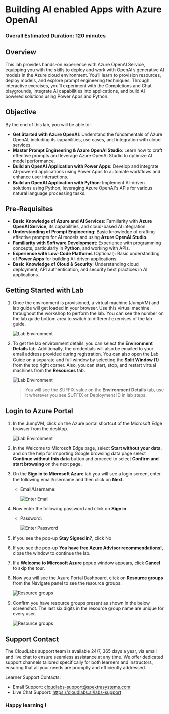 # Building AI enabled Apps with Azure OpenAI


### Overall Estimated Duration: 120 minutes


## Overview
This lab provides hands-on experience with Azure OpenAI Service, equipping you with the skills to deploy and work with OpenAI’s generative AI models in the Azure cloud environment. You’ll learn to provision resources, deploy models, and explore prompt engineering techniques. Through interactive exercises, you’ll experiment with the Completions and Chat playgrounds, integrate AI capabilities into applications, and build AI-powered solutions using Power Apps and Python.


## Objective

By the end of this lab, you will be able to:  

- **Get Started with Azure OpenAI**: Understand the fundamentals of Azure OpenAI, including its capabilities, use cases, and integration with cloud services.  
- **Master Prompt Engineering & Azure OpenAI Studio**: Learn how to craft effective prompts and leverage Azure OpenAI Studio to optimize AI model performance.  
- **Build an OpenAI Application with Power Apps**: Develop and integrate AI-powered applications using Power Apps to automate workflows and enhance user interactions.  
- **Build an OpenAI Application with Python**: Implement AI-driven solutions using Python, leveraging Azure OpenAI's APIs for various natural language processing tasks.  


## Pre-Requisites
- **Basic Knowledge of Azure and AI Services**: Familiarity with **Azure OpenAI Service**, its capabilities, and cloud-based AI integration.  
- **Understanding of Prompt Engineering**: Basic knowledge of crafting effective prompts for AI models and using **Azure OpenAI Studio**.  
- **Familiarity with Software Development**: Experience with programming concepts, particularly in **Python**, and working with APIs.  
- **Experience with Low-Code Platforms** (Optional): Basic understanding of **Power Apps** for building AI-driven applications.  
- **Basic Knowledge of Cloud & Security**: Understanding cloud deployment, API authentication, and security best practices in AI applications.  

## Getting Started with Lab

1. Once the environment is provisioned, a virtual machine (JumpVM) and lab guide will get loaded in your browser. Use this virtual machine throughout the workshop to perform the lab. You can see the number on the lab guide bottom area to switch to different exercises of the lab guide.

   ![](media/img-1.png "Lab Environment")

1. To get the lab environment details, you can select the **Environment Details** tab. Additionally, the credentials will also be emailed to your email address provided during registration. You can also open the Lab Guide on a separate and full window by selecting the **Split Window (1)** from the top right corner. Also, you can start, stop, and restart virtual machines from the **Resources** tab.

   ![](media/Lab-env-1.png "Lab Environment")
 
    > You will see the SUFFIX value on the **Environment Details** tab, use it wherever you see SUFFIX or Deployment ID in lab steps.

## Login to Azure Portal

1. In the JumpVM, click on the Azure portal shortcut of the Microsoft Edge browser from the desktop.

   ![](media/img-3.png "Lab Environment")

1. In the Welcome to Microsoft Edge page, select **Start without your data**, and on the help for importing Google browsing data page select **Continue without this data** button and proceed to select **Confirm and start browsing** on the next page.
   
1. On the **Sign in to Microsoft Azure** tab you will see a login screen, enter the following email/username and then click on **Next**. 
   * Email/Username: <inject key="AzureAdUserEmail"></inject>
   
     ![](media/image7.png "Enter Email")
     
1. Now enter the following password and click on **Sign in**.
   * Password: <inject key="AzureAdUserPassword"></inject>
   
     ![](media/image8.png "Enter Password")
     
1. If you see the pop-up **Stay Signed in?**, click No

1. If you see the pop-up **You have free Azure Advisor recommendations!**, close the window to continue the lab.

1. If a **Welcome to Microsoft Azure** popup window appears, click **Cancel** to skip the tour.
   
1. Now you will see the Azure Portal Dashboard, click on **Resource groups** from the Navigate panel to see the resource groups.

    ![](media/select-rg.png "Resource groups")
   
1. Confirm you have resource groups present as shown in the below screenshot. The last six digits in the resource group name are unique for every user.

    ![](media/openai-1.png "Resource groups")
   
## Support Contact
The CloudLabs support team is available 24/7, 365 days a year, via email and live chat to ensure seamless assistance at any time. We offer dedicated support channels tailored specifically for both learners and instructors, ensuring that all your needs are promptly and efficiently addressed.
 
Learner Support Contacts:
 
- Email Support: cloudlabs-support@spektrasystems.com
- Live Chat Support: https://cloudlabs.ai/labs-support
 
### Happy learning !
